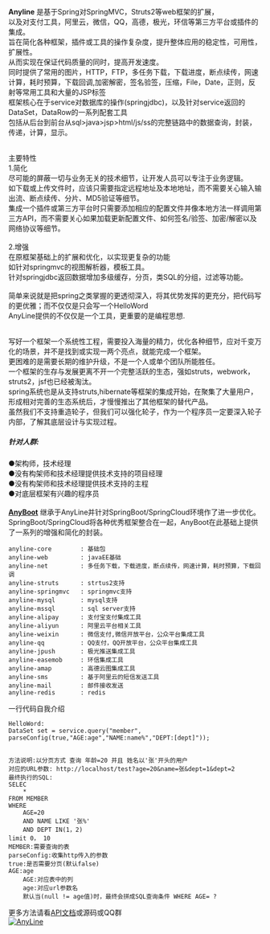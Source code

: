 
**Anyline**
是基于Spring对SpringMVC，Struts2等web框架的扩展，<br>
以及对支付工具，阿里云，微信，QQ，高德，极光，环信等第三方平台或插件的集成。<br/>
旨在简化各种框架，插件或工具的操作复杂度，提升整体应用的稳定性，可用性，扩展性。<br>
从而实现在保证代码质量的同时，提高开发速度。<br/>
同时提供了常用的图片，HTTP，FTP，多任务下载，下载进度，断点续传，网速计算，耗时预算，下载回调,加密解密，签名验签，压缩，File，Date，正则，反射等常用工具和大量的JSP标签<br/>
框架核心在于service对数据库的操作(springjdbc)，以及针对service返回的DataSet，DataRow的一系列配套工具<br>
包括从后台到前台从sql>java>jsp>html/js/ss的完整链路中的数据查询，封装，传递，计算，显示。<br/>
<br/>

主要特性<br/>
1.简化<br/>
尽可能的屏蔽一切与业务无关的技术细节，让开发人员可以专注于业务逻辑。<br/>
如下载或上传文件时，应该只需要指定远程地址及本地地址，而不需要关心输入输出流、断点续传、分片、MD5验证等细节。<br/>
集成一个插件或第三方平台时只需要添加相应的配置文件并像本地方法一样调用第三方API，而不需要关心如果加载更新配置文件、如何签名/验签、加密/解密以及网络协议等细节。<br/>
<br/>
2.增强<br/>
在原框架基础上的扩展和优化，以实现更复杂的功能<br/>
如针对springmvc的视图解析器，模板工具。<br/>
针对springjdbc返回数据增加多级缓存，分页，类SQL的分组，过滤等功能。<br/>
<br/>
简单来说就是把spring之类掌握的更透彻深入，将其优势发挥的更充分，把代码写的更优雅；而不仅仅是只会写一个HelloWord<br/>
AnyLine提供的不仅仅是一个工具，更重要的是编程思想.<br/>
<br/>


写好一个框架一个系统性工程，需要投入海量的精力，优化各种细节，应对千变万化的场景，并不是找到或实现一两个亮点，就能完成一个框架。<br/>
更困难的是需要长期的维护升级，不是一个人或单个团队所能胜任。<br/>
一个框架的生存与发展更离不开一个完整活跃的生态，强如struts，webwork，struts2，jsf也已经被淘汰。<br/>
spring系统也是从支持struts,hibernate等框架的集成开始，在聚集了大量用户，形成相对完善的生态系统后，才慢慢推出了其他框架的替代产品。<br/>
虽然我们不支持重造轮子，但我们可以强化轮子，作为一个程序员一定要深入轮子内部，了解其底层设计与实现过程。<br/>

##### 针对人群:<br/>
●架构师，技术经理<br/>
●没有构架师和技术经理提供技术支持的项目经理<br/>
●没有构架师和技术经理提供技术支持的主程<br/>
●对底层框架有兴趣的程序员<br/>
<br/>
**[AnyBoot](https://gitee.com/anyline/anyboot)**
继承于AnyLine并针对SpringBoot/SpringCloud环境作了进一步优化。<br/>
SpringBoot/SpringCloud将各种优秀框架整合在一起，AnyBoot在此基础上提供了一系列的增强和简化的封装。<br/>

```
anyline-core        : 基础包
anyline-web         : javaEE基础
anyline-net         : 多任务下载，下载进度，断点续传，网速计算，耗时预算，下载回调	
anyline-struts      : strtus2支持
anyline-springmvc   : springmvc支持
anyline-mysql       : mysql支持
anyline-mssql       : sql server支持
anyline-alipay      : 支付宝支付集成工具
anyline-aliyun      : 阿里云平台相关工具
anyline-weixin      : 微信支付,微信开放平台，公众平台集成工具
anyline-qq          : QQ支付，QQ开放平台，公众平台集成工具
anyline-jpush       : 极光推送集成工具
anyline-easemob     : 环信集成工具
anyline-amap        : 高德云图集成工具
anyline-sms         : 基于阿里云的短信发送工具
anyline-mail        : 邮件接收发送
anyline-redis       : redis
```
一行代码自我介绍
```
HelloWord:
DataSet set = service.query("member", parseConfig(true,"AGE:age","NAME:name%","DEPT:[dept]"));


方法说明:以分页方式 查询 年龄=20 并且 姓名以'张'开头的用户
对应的URL参数: http://localhost/test?age=20&name=张&dept=1&dept=2
最终执行的SQL:
SELEC 
    * 
FROM MEMBER 
WHERE 
    AGE=20 
    AND NAME LIKE '张%' 
    AND DEPT IN(1，2)
limit 0， 10
MEMBER:需要查询的表
parseConfig:收集http传入的参数
true:是否需要分页(默认false)
AGE:age
    AGE:对应表中的列 
    age:对应url参数名 
    默认当(null != age值)时，最终会拼成SQL查询条件 WHERE AGE= ?
```
更多方法请看[API文档](http://doc.anyline.org)或源码或QQ群
<br/>
<a target="_blank" href="//shang.qq.com/wpa/qunwpa?idkey=279fe968c371670fa9791a9ff8686f86dbac0b5edba8021a660b313e2dd863ad"><img border="0" src="//pub.idqqimg.com/wpa/images/group.png" alt="AnyLine" title="AnyLine"></a>